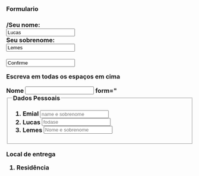 <html>
<body>

<h3>Formulario<h3>

<form action=" /action_page.php">
  <label for="fname"> /Seu nome:</label><br>
  <input type="text" id="fname" name="fname" value="Lucas"><br>
  <label for="lname">Seu sobrenome:</label><br>
  <input type="text" id="lname" name="lname" value="Lemes"><br><br>
  <input type="confirme" value="Confirme">
</form>

<p>Escreva em todas os espaços em cima</p>

</body>
</html>

</body>
</html>

<form method='Post' action='recebe-dados.php'>
  <label for="nome">Nome</label>
  <input type='text' id='nome' name='nome' required>
  <label> form="</label>

<html>
<head>
    <meta charset=“utf-8”>
    <meta name=“viewport” content="width=device-width", initial-scale="1.0">
    <title>Forms HTML5</title>
    <style>
      input[type="text"] {
        vertical-align: bottom;
      }
    </style>
</head>
<body>
  <form>
    <fieldset>
      <legend> Dados Pessoais </legend>
      <ol>
        <li><label>Emial <input type="email" placeholder="name e sobrenome"></label></li>
        <li><label>Lucas <input type="text" placeholder="fodase"></label></li>
        <li><label>Lemes <input type="text"placeholder="Nome e sobrenome"></label></li>
      </ol>
    </fieldset>
  </form>
  Local de entrega
  <ol>
    <li><p> Residência <testarea cols="17" rows="14" placeholder="Insira a sua residência"></testarea></p></li>
  </ol>


</body>
</html>
